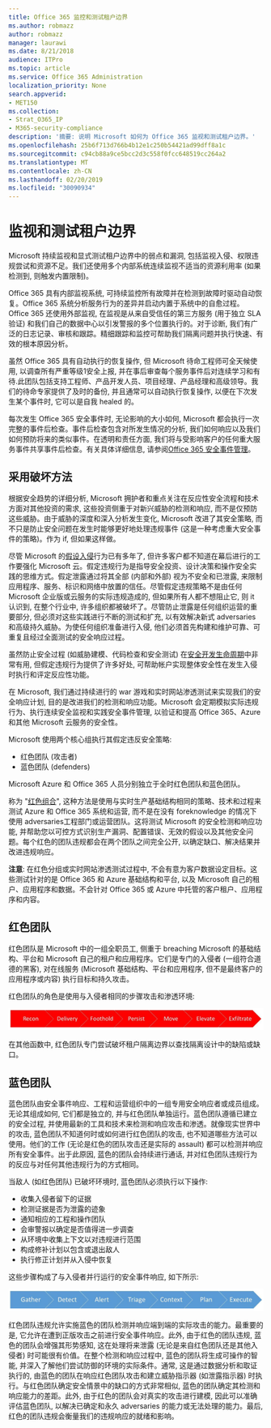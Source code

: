 ```yaml
---
title: Office 365 监控和测试租户边界
ms.author: robmazz
author: robmazz
manager: laurawi
ms.date: 8/21/2018
audience: ITPro
ms.topic: article
ms.service: Office 365 Administration
localization_priority: None
search.appverid:
- MET150
ms.collection:
- Strat_O365_IP
- M365-security-compliance
description: '摘要: 说明 Microsoft 如何为 Office 365 监视和测试租户边界。'
ms.openlocfilehash: 25b6f713d766b4b12e1c250b54421ad99dff8a1c
ms.sourcegitcommit: c94cb88a9ce5bcc2d3c558f0fcc648519cc264a2
ms.translationtype: MT
ms.contentlocale: zh-CN
ms.lasthandoff: 02/20/2019
ms.locfileid: "30090934"
---
```

# <a name="monitoring-and-testing-tenant-boundaries"></a>监视和测试租户边界
Microsoft 持续监视和显式测试租户边界中的弱点和漏洞, 包括监视入侵、权限违规尝试和资源不足。我们还使用多个内部系统连续监视不适当的资源利用率 (如果检测到, 则触发内置限制)。

Office 365 具有内部监视系统, 可持续监控所有故障并在检测到故障时驱动自动恢复。Office 365 系统分析服务行为的差异并启动内置于系统中的自愈过程。Office 365 还使用外部监视, 在监视是从来自受信任的第三方服务 (用于独立 SLA 验证) 和我们自己的数据中心以引发警报的多个位置执行的。对于诊断, 我们有广泛的日志记录、审核和跟踪。精细跟踪和监控可帮助我们隔离问题并执行快速、有效的根本原因分析。

虽然 Office 365 具有自动执行的恢复操作, 但 Microsoft 待命工程师可全天候使用, 以调查所有严重等级1安全上报, 并在事后审查每个服务事件后对连续学习和有待.此团队包括支持工程师、产品开发人员、项目经理、产品经理和高级领导。我们的待命专家提供了及时的备份, 并且通常可以自动执行恢复操作, 以便在下次发生某个事件时, 它可以是自我 healed 的。

每次发生 Office 365 安全事件时, 无论影响的大小如何, Microsoft 都会执行一次完整的事件后检查。事件后检查包含对所发生情况的分析, 我们如何响应以及我们如何预防将来的类似事件。在透明和责任方面, 我们将与受影响客户的任何重大服务事件共享事件后检查。有关具体详细信息, 请参阅[Office 365 安全事件管理](http://aka.ms/Office365SIM)。

## <a name="assume-breach-methodology"></a>采用破坏方法
根据安全趋势的详细分析, Microsoft 拥护者和重点关注在反应性安全流程和技术方面对其他投资的需求, 这些投资侧重于对新兴威胁的检测和响应, 而不是仅预防这些威胁。由于威胁的深度和深入分析发生变化, Microsoft 改进了其安全策略, 而不只是防止安全问题在发生时能够更好地处理违规事件 (这是一种考虑重大安全事件的策略)。作为 if, 但如果这样做。

尽管 Microsoft 的[假设入侵](https://www.microsoft.com/en-us/TrustCenter/Security/default.aspx)行为已有多年了, 但许多客户都不知道在幕后进行的工作要强化 Microsoft 云。假定违规行为是指导安全投资、设计决策和操作安全实践的思维方式。假定泄露通过将其全部 (内部和外部) 视为不安全和已泄露, 来限制应用程序、服务、标识和网络中放置的信任。尽管假定违规策略不是由任何 Microsoft 企业版或云服务的实际违规造成的, 但如果所有人都不想阻止它, 则 it 认识到, 在整个行业中, 许多组织都被破坏了。尽管防止泄露是任何组织运营的重要部分, 但必须对这些实践进行不断的测试和扩充, 以有效解决新式 adversaries 和高级持久威胁。为使任何组织准备进行入侵, 他们必须首先构建和维护可靠、可重复且经过全面测试的安全响应过程。

虽然防止安全过程 (如威胁建模、代码检查和安全测试) 在[安全开发生命周期](http://www.microsoft.com/security/sdl/default.aspx)中非常有用, 但假定违规行为提供了许多好处, 可帮助帐户实现整体安全性在发生入侵时执行和评定反应性功能。

在 Microsoft, 我们通过持续进行的 war 游戏和实时网站渗透测试来实现我们的安全响应计划, 目的是改进我们的检测和响应功能。Microsoft 会定期模拟实际违规行为、执行连续安全监视和实践安全事件管理, 以验证和提高 Office 365、Azure 和其他 Microsoft 云服务的安全性。

Microsoft 使用两个核心组执行其假定违反安全策略:
- 红色团队 (攻击者)
- 蓝色团队 (defenders)

Microsoft Azure 和 Office 365 人员分别独立于全时红色团队和蓝色团队。

称为 "[红色组合](http://go.microsoft.com/fwlink/?linkid=518599)", 这种方法是使用与实时生产基础结构相同的策略、技术和过程来测试 Azure 和 Office 365 系统和运营, 而不是在没有 foreknowledge 的情况下使用 adversaries工程部门或运营团队。这将测试 Microsoft 的安全检测和响应功能, 并帮助您以可控方式识别生产漏洞、配置错误、无效的假设以及其他安全问题。每个红色的团队违规都会在两个团队之间完全公开, 以确定缺口、解决结果并改进违规响应。

**注意**: 在红色分组或实时网站渗透测试过程中, 不会有意为客户数据设定目标。这些测试针对的是 Office 365 和 Azure 基础结构和平台, 以及 Microsoft 自己的租户、应用程序和数据。不会针对 Office 365 或 Azure 中托管的客户租户、应用程序和内容。

## <a name="red-teams"></a>红色团队
红色团队是 Microsoft 中的一组全职员工, 侧重于 breaching Microsoft 的基础结构、平台和 Microsoft 自己的租户和应用程序。它们是专门的入侵者 (一组符合道德的黑客), 对在线服务 (Microsoft 基础结构、平台和应用程序, 但不是最终客户的应用程序或内容) 执行目标和持久攻击。

红色团队的角色是使用与入侵者相同的步骤攻击和渗透环境:
 
![违规阶段](media/office-365-isolation-breach-stages.png)

在其他函数中, 红色团队专门尝试破坏租户隔离边界以查找隔离设计中的缺陷或缺口。

## <a name="blue-teams"></a>蓝色团队
蓝色团队由安全事件响应、工程和运营组织中的一组专用安全响应者或成员组成。无论其组成如何, 它们都是独立的, 并与红色团队单独运行。蓝色团队遵循已建立的安全过程, 并使用最新的工具和技术来检测和响应攻击和渗透。就像现实世界中的攻击, 蓝色团队不知道何时或如何进行红色团队的攻击, 也不知道哪些方法可以使用。他们的工作 (无论是红色的团队攻击还是实际的 assault) 都可以检测并响应所有安全事件。出于此原因, 蓝色的团队会持续进行通话, 并对红色团队违规行为的反应与对任何其他违规行为的方式相同。

当敌人 (如红色团队) 已破坏环境时, 蓝色团队必须执行以下操作:
- 收集入侵者留下的证据
- 检测证据是否为泄露的迹象
- 通知相应的工程和操作团队
- 会审警报以确定是否值得进一步调查
- 从环境中收集上下文以对违规进行范围
- 构成修补计划以包含或退出敌人
- 执行修正计划并从入侵中恢复

这些步骤构成了与入侵者并行运行的安全事件响应, 如下所示:
 
![违反响应阶段](media/office-365-isolation-breach-response-stages.png)

红色团队违规允许实施蓝色的团队检测并响应端到端的实际攻击的能力。最重要的是, 它允许在遭到正版攻击之前进行安全事件响应。此外, 由于红色的团队违规, 蓝色的团队会增强其形势感知, 这在处理将来泄露 (无论是来自红色团队还是其他入侵者) 时可能很有价值。在整个检测和响应过程中, 蓝色的团队将生成可操作的智能, 并深入了解他们尝试防御的环境的实际条件。通常, 这是通过数据分析和取证执行的, 由蓝色的团队在响应红色团队攻击和建立威胁指示器 (如泄露指示器) 时执行。与红色团队确定安全情景中的缺口的方式非常相似, 蓝色的团队确定其检测和响应能力的差距。此外, 由于红色的团队会对真实的攻击进行建模, 因此可以准确评估蓝色团队, 以解决已确定和永久 adversaries 的能力或无法处理的能力。最后, 红色的团队违规会衡量我们的违规响应的就绪和影响。
